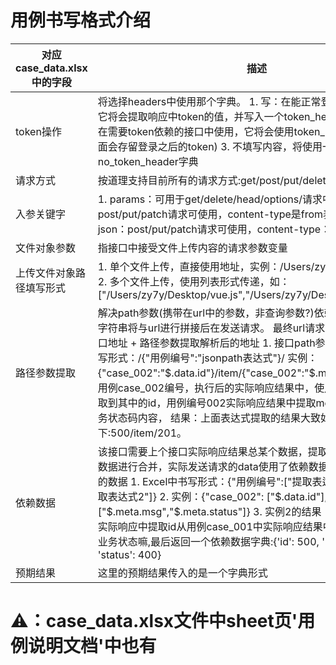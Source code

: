 # 用例书写格式介绍
| 对应case_data.xlsx中的字段 | 描述|
| ------------------------ | ----------------------------------- |
| token操作                | 将选择headers中使用那个字典。 1. 写：在能正常登录的接口中使用，它将会提取响应中token的值，并写入一个token_header字典中 2. 读：在需要token依赖的接口中使用，它将会使用token_header这个字典(里面会存留登录之后的token) 3. 不填写内容，将使用一个no_token_header字典 |
| 请求方式                 | 按道理支持目前所有的请求方式:get/post/put/delete..|
| 入参关键字               | 1. params：可用于get/delete/head/options/请求中 2. data：post/put/patch请求可使用，content-type是from表单类型。 3. json：post/put/patch请求可使用，content-type：application/json。 |
| 文件对象参数             | 指接口中接受文件上传内容的请求参数变量                       |
| 上传文件对象路径填写形式 | 1. 单个文件上传，直接使用地址，实例：/Users/zy7y/Desktop/vue.js 2. 多个文件上传，使用列表形式传递，如：["/Users/zy7y/Desktop/vue.js","/Users/zy7y/Desktop/jenkins.war"] |
| 路径参数提取             | 解决path参数(携带在url中的参数，非查询参数?)依赖问题，提取出来的字符串将与url进行拼接后在发送请求。 最终url请求的则是：Host + 接口地址 + 路径参数提取解析后的地址 1. 接口path参数实例：Excel 中书写形式：/{"用例编号":"jsonpath表达式"}/ 实例：{"case_002":"$.data.id"}/item/{"case_002":"$.meta.status"} 表示从用例case_002编号，执行后的实际响应结果中，使用jsonpath表达式提取到其中的id，用例编号002实际响应结果中提取meta下面的status业务状态码内容， 结果：上面表达式提取的结果大致如下:500/item/201。 |
| 依赖数据                 | 该接口需要上个接口实际响应结果总某个数据，提取出的字典会与请求数据进行合并，实际发送请求的data使用了依赖数据返回的字典和本来的数据 1. Excel中书写形式：{"用例编号":["提取表达式1","jsonpath提取表达式2"]} 2. 实例：{"case_002": ["$.data.id"], "case_001":["$.meta.msg","$.meta.status"]} 3. 实例2的结果：从用例case_002实际响应中提取id从用例case_001中实际响应结果中提取msg，status业务状态嘛,最后返回一个依赖数据字典:{'id': 500, 'msg': '参数错误', 'status': 400} |
| 预期结果                 | 这里的预期结果传入的是一个字典形式                           |

# ⚠️：case_data.xlsx文件中sheet页'用例说明文档'中也有